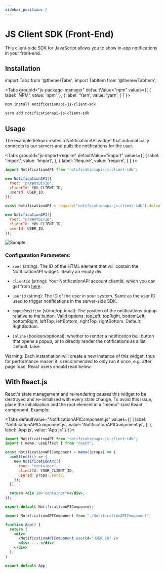 ```yaml
---
sidebar_position: 2
---
```


# JS Client SDK (Front-End)

This client-side SDK for JavaScript allows you to show in-app notifications in your front-end.

## Installation

import Tabs from '@theme/Tabs';
import TabItem from '@theme/TabItem';

<Tabs
groupId="js-package-manager"
defaultValue="npm"
values={[
{ label: 'NPM', value: 'npm', },
{ label: 'Yarn', value: 'yarn', }
]
}>
<TabItem value="npm">

```bash
npm install notificationapi-js-client-sdk
```

</TabItem>
<TabItem value="yarn">

```bash
yarn add notificationapi-js-client-sdk
```

</TabItem>
</Tabs>

## Usage

The example below creates a NotificationAPI widget that automatically connects to our servers and pulls the notifications for the user.

<Tabs
groupId="js-import-require"
defaultValue="import"
values={[
{ label: 'Import', value: 'import', },
{ label: 'Require', value: 'require', }
]
}>
<TabItem value="import">

```js
import NotificationAPI from "notificationapi-js-client-sdk";

new NotificationAPI({
  root: "parentDivID",
  clientId: YOU_CLIENT_ID,
  userId: USER_ID,
});
```

</TabItem>
<TabItem value="require">

```js
const NotificationAPI = require("notificationapi-js-client-sdk").default;

new NotificationAPI({
  root: "parentDivID",
  clientId: YOU_CLIENT_ID,
  userId: USER_ID,
});
```

</TabItem>
</Tabs>

![Sample](https://github.com/notificationapi-com/notificationapi-js-client-sdk/blob/master/sample/popup.gif?raw=true)

### Configuration Parameters:

- `root` (string): The ID of the HTML element that will contain the NotificationAPI widget. Ideally an empty div.

- `clientId` (string): Your NotificationAPI account clientId, which you can get from [here](https://app.notificationapi.com/environments).

- `userId` (string): The ID of the user in your system. Same as the user ID used to trigger notifications in the server-side SDK.

- `popupPosition` (string/optional): The position of the notifications popup relative to the button. Valid options: topLeft, topRight, bottomLeft, bottomRight, leftTop, leftBottom, rightTop, rightBottom. Default: RightBottom.

- `inline` (boolean/optional): whether to render a notification bell button that opens a popup, or to directly render the notifications as a list. Default: false.

Warning: Each instantiation will create a new instance of this widget, thus for performance reason it is recommended to only run it once, e.g. after page load. React users should read below.

## With React.js

React's state management and re-rendering causes this widget to be destroyed and re-initialized with every state change. To avoid this issue, place the initialization and the root element in a "memo"-ized React component. Example:

<Tabs
defaultValue="NotificationAPIComponent.js"
values={[
{ label: 'NotificationAPIComponent.js', value: 'NotificationAPIComponent.js', },
{ label: 'App.js', value: 'App.js' }
]
}>
<TabItem value="NotificationAPIComponent.js">

```jsx
import NotificationAPI from "notificationapi-js-client-sdk";
import { memo, useEffect } from "react";

const NotificationAPIComponent = memo((props) => {
  useEffect(() => {
    new NotificationAPI({
      root: "container",
      clientId: YOUR_CLIENT_ID,
      userId: props.userId,
    });
  });

  return <div id="container"></div>;
});

export default NotificationAPIComponent;
```

</TabItem>
<TabItem value="App.js">

```jsx
import NotificationAPIComponent from "./NotificationAPIComponent";

function App() {
  return (
    <div>
      <NotificationAPIComponent userId="USER_ID" />
      <div> ... </div>
    </div>
  );
}

export default App;
```

</TabItem>
</Tabs>
